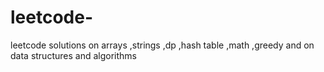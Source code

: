 # leetcode-
leetcode solutions on arrays ,strings ,dp ,hash table ,math ,greedy and on data structures and algorithms

